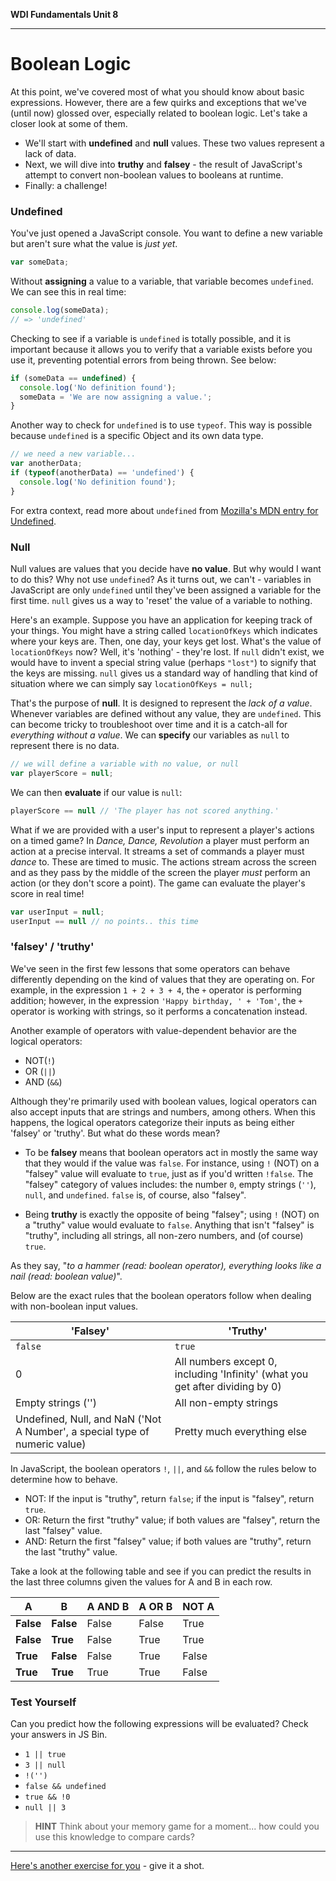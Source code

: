 **WDI Fundamentals Unit 8**

---

# Boolean Logic

At this point, we've covered most of what you should know about basic expressions. However, there are a few quirks and exceptions that we've (until now) glossed over, especially related to boolean logic. Let's take a closer look at some of them.

* We'll start with **undefined** and **null** values. These two values represent a lack of data.
* Next, we will dive into **truthy** and **falsey** - the result of JavaScript's attempt to convert non-boolean values to booleans at runtime.
* Finally: a challenge!

### Undefined
You've just opened a JavaScript console. You want to define a new variable but aren't sure what the value is *just yet*.  

```javascript
var someData;
```

Without **assigning** a value to a variable, that variable becomes `undefined`. We can see this in real time:

```javascript
console.log(someData);
// => 'undefined'
```

Checking to see if a variable is `undefined` is totally possible, and it is important because it allows you to verify that a variable exists before you use it, preventing potential errors from being thrown.  See below:

```javascript
if (someData == undefined) {
  console.log('No definition found');
  someData = 'We are now assigning a value.';
}
```

Another way to check for `undefined` is to use `typeof`. This way is possible because `undefined` is a specific Object and its own data type.

```javascript
// we need a new variable...
var anotherData;
if (typeof(anotherData) == 'undefined') {
  console.log('No definition found');
}
```

For extra context, read more about `undefined` from [Mozilla's MDN entry for Undefined](https://developer.mozilla.org/en-US/docs/Web/JavaScript/Reference/Global_Objects/undefined).


### Null

Null values are values that you decide have **no value**. But why would I want to do this? Why not use `undefined`? As it turns out, we can't - variables in JavaScript are only `undefined` until they've been assigned a variable for the first time. `null` gives us a way to 'reset' the value of a variable to nothing.

Here's an example. Suppose you have an application for keeping track of your things. You might have a string called `locationOfKeys` which indicates where your keys are. Then, one day, your keys get lost. What's the value of `locationOfKeys` now? Well, it's 'nothing' - they're lost. If `null` didn't exist, we would have to invent a special string value (perhaps `"lost"`) to signify that the keys are missing. `null` gives us a standard way of handling that kind of situation where we can simply say `locationOfKeys = null;`

That's the purpose of **null**. It is designed to represent the *lack of a value*. Whenever variables are defined without any value, they are `undefined`. This can become tricky to troubleshoot over time and it is a catch-all for *everything without a value*. We can **specify** our variables as `null` to represent there is no data.

```javascript
// we will define a variable with no value, or null
var playerScore = null;
```
We can then **evaluate** if our value is `null`:
```javascript
playerScore == null // 'The player has not scored anything.'
```
What if we are provided with a user's input to represent a player's actions on a timed game? In *Dance, Dance, Revolution* a player must perform an action at a precise interval. It streams a set of commands a player must *dance* to. These are timed to music. The actions stream across the screen and as they pass by the middle of the screen the player *must* perform an action (or they don't score a point). The game can evaluate the player's score in real time!
```javascript
var userInput = null;
userInput == null // no points.. this time
```

### 'falsey' / 'truthy'

We've seen in the first few lessons that some operators can behave differently depending on the kind of values that they are operating on. For example, in the expression `1 + 2 + 3 + 4`, the `+` operator is performing addition; however, in the expression <code>'Happy birthday, ' + 'Tom'</code>, the `+` operator is working with strings, so it performs a concatenation instead.

Another example of operators with value-dependent behavior are the logical operators:

-  NOT(`!`)
-  OR (`||`)
-  AND (<code>&&</code>)

Although they're primarily used with boolean values, logical operators can also accept inputs that are strings and numbers, among others. When this happens, the logical operators categorize their inputs as being either 'falsey' or 'truthy'. But what do these words mean?

* To be **falsey** means that boolean operators act in mostly the same way that they would if the value was `false`. For instance, using `!` (NOT) on a "falsey" value will evaluate to `true`, just as if you'd written `!false`. The "falsey" category of values includes: the number `0`, empty strings (`''`), `null`, and `undefined`. `false` is, of course, also "falsey".

* Being **truthy** is exactly the opposite of being "falsey"; using `!` (NOT) on a "truthy" value would evaluate to `false`. Anything that isn't "falsey" is "truthy", including all strings, all non-zero numbers, and (of course) `true`.

As they say, "_to a hammer (read: boolean operator), everything looks like a nail (read: boolean value)_".

Below are the exact rules that the boolean operators follow when dealing with non-boolean input values.

| 'Falsey'            |  'Truthy' |
|-                    |-          |
| `false`             | `true`    |
| 0                   | All numbers except 0, including 'Infinity' (what you get after dividing by 0) |
| Empty strings ('')  | All non-empty strings |
| Undefined, Null, and NaN ('Not A Number', a special type of numeric value) | Pretty much everything else |


In JavaScript, the boolean operators `!`, `||`, and <code>&&</code> follow the rules below to determine how to behave.
* NOT: If the input is "truthy", return `false`; if the input is "falsey", return `true`.
* OR: Return the first "truthy" value; if both values are "falsey", return the last "falsey" value.
* AND: Return the first "falsey" value; if both values are "truthy", return the last "truthy" value.

Take a look at the following table and see if you can predict the results in the last three columns given the values for A and B in each row.

|     A     |       B      |   A AND B  |   A OR B  |   NOT A  |
|-          |-             |-           |-          |-         |
| **False** |  **False**   |  False     |  False    |  True    |
| **False** |  **True**    |  False     |  True     |  True    |
| **True**  |  **False**   |  False     |  True     |  False   |
| **True**  |  **True**    |  True      |  True     |  False   |

### Test Yourself
Can you predict how the following expressions will be evaluated? Check your answers in JS Bin.
* `1 || true`
* `3 || null`
* <code>!('')</code>
* <code>false && undefined</code>
* <code>true && !0</code>
* `null || 3`

> **HINT** Think about your memory game for a moment... how could you use this knowledge to compare cards?

---

[Here's another exercise for you](09_exercise.md) - give it a shot.
